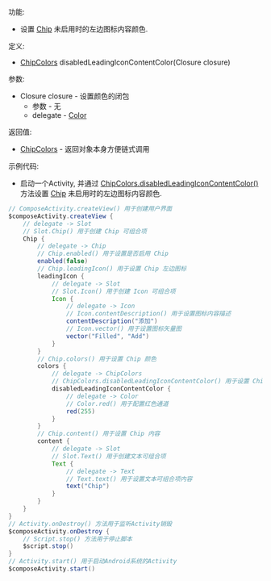功能:

+ 设置 [Chip](/API/UI/Compose/Widget/Chip/README.md) 未启用时的左边图标内容颜色.

定义:

+ [ChipColors](/API/UI/Compose/Theme/Color/ChipColors/README.md) disabledLeadingIconContentColor(Closure
  closure)

参数:

+ Closure closure - 设置颜色的闭包
    + 参数 - 无
    + delegate - [Color](/API/UI/Compose/Theme/Color/Color/README.md)

返回值:

+ [ChipColors](/API/UI/Compose/Theme/Color/ChipColors/README.md) - 返回对象本身方便链式调用

示例代码:

+ 启动一个Activity,
  并通过 [ChipColors.disabledLeadingIconContentColor()](/API/UI/Compose/Theme/Color/ChipColors/README.md?id=disabledLeadingIconContentColor)
  方法设置 [Chip](/API/UI/Compose/Widget/Chip/README.md) 未启用时的左边图标内容颜色.

```groovy
// ComposeActivity.createView() 用于创建用户界面
$composeActivity.createView {
    // delegate -> Slot
    // Slot.Chip() 用于创建 Chip 可组合项
    Chip {
        // delegate -> Chip
        // Chip.enabled() 用于设置是否启用 Chip
        enabled(false)
        // Chip.leadingIcon() 用于设置 Chip 左边图标
        leadingIcon {
            // delegate -> Slot
            // Slot.Icon() 用于创建 Icon 可组合项
            Icon {
                // delegate -> Icon
                // Icon.contentDescription() 用于设置图标内容描述
                contentDescription("添加")
                // Icon.vector() 用于设置图标矢量图
                vector("Filled", "Add")
            }
        }
        // Chip.colors() 用于设置 Chip 颜色
        colors {
            // delegate -> ChipColors
            // ChipColors.disabledLeadingIconContentColor() 用于设置 Chip 未启用时的左边图标内容颜色
            disabledLeadingIconContentColor {
                // delegate -> Color
                // Color.red() 用于配置红色通道
                red(255)
            }
        }
        // Chip.content() 用于设置 Chip 内容
        content {
            // delegate -> Slot
            // Slot.Text() 用于创建文本可组合项
            Text {
                // delegate -> Text
                // Text.text() 用于设置文本可组合项内容
                text("Chip")
            }
        }
    }
}
// Activity.onDestroy() 方法用于监听Activity销毁
$composeActivity.onDestroy {
    // Script.stop() 方法用于停止脚本
    $script.stop()
}
// Activity.start() 用于启动Android系统的Activity
$composeActivity.start()
```